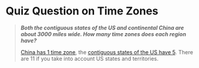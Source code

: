 # Quiz Question on Time Zones

> ***Both the contiguous states of the US and continental China are about 3000 miles wide. How many time zones does each region have?***
>
> [China has 1 time zone](https://rb.gy/4dfmot), the [contiguous states of the US have 5](https://www.time.gov/). There are 11 if you take into account US states and territories.
